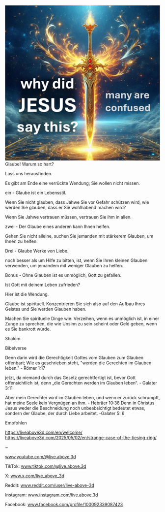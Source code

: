 ![Video cover image](../cover.jpg)
Glaube! Warum so hart?

Lass uns herausfinden.

Es gibt am Ende eine verrückte Wendung; Sie wollen nicht missen.

ein - Glaube ist ein Lebensstil.

Wenn Sie nicht glauben, dass Jahwe Sie vor Gefahr schützen wird, wie werden Sie glauben, dass er Sie wohlhabend machen wird?

Wenn Sie Jahwe vertrauen müssen, vertrauen Sie ihm in allen.

zwei - Der Glaube eines anderen kann Ihnen helfen.

Gehen Sie nicht alleine, suchen Sie jemanden mit stärkerem Glauben, um Ihnen zu helfen.

Drei - Glaube Werke von Liebe.

noch besser als um Hilfe zu bitten, ist, wenn Sie Ihren kleinen Glauben verwenden, um jemandem mit weniger Glauben zu helfen.

Bonus - Ohne Glauben ist es unmöglich, Gott zu gefallen.

Ist Gott mit deinem Leben zufrieden?

Hier ist die Wendung.

Glaube ist spirituell. Konzentrieren Sie sich also auf den Aufbau Ihres Geistes und Sie werden Glauben haben.

Machen Sie spirituelle Dinge wie: Verzeihen, wenn es unmöglich ist, in einer Zunge zu sprechen, die wie Unsinn zu sein scheint oder Geld geben, wenn es Sie bankrott würde.

Shalom.


Bibelverse

Denn darin wird die Gerechtigkeit Gottes vom Glauben zum Glauben offenbart; Wie es geschrieben steht, "werden die Gerechten im Glauben leben." - Römer 1:17

jetzt, da niemand durch das Gesetz gerechtfertigt ist, bevor Gott offensichtlich ist, denn „die Gerechten werden im Glauben leben“. - Galater 3:11

Aber mein Gerechter wird im Glauben leben, und wenn er zurück schrumpft, hat meine Seele kein Vergnügen an ihm. - Hebräer 10:38
Denn in Christus Jesus weder die Beschneidung noch unbeabsichtigt bedeutet etwas, sondern der Glaube, der durch Liebe arbeitet. -Galater 5: 6

Empfohlen

https://liveabove3d.com/en/welcome/
https://liveabove3d.com/2025/05/02/en/strange-case-of-the-tiesing-ring/


~

www.youtube.com/@live.above.3d

TikTok: www.tiktok.com/@live.above.3d

X: www.x.com/live_above_3d

Reddit: www.reddit.com/user/live-above-3d

Instagram: www.instagram.com/live.above.3d

Facebook: www.facebook.com/profile/100092339087423

